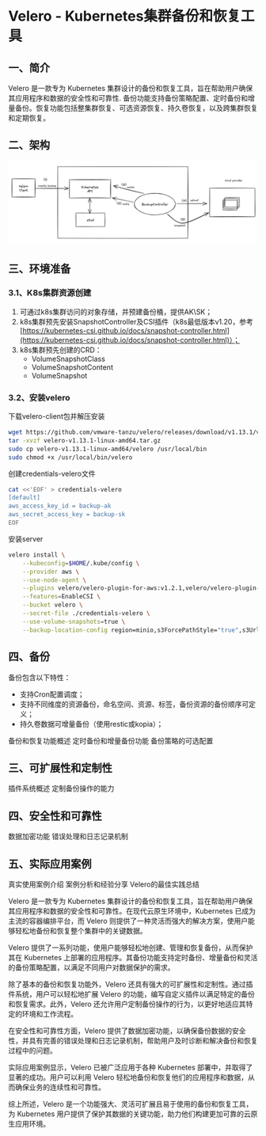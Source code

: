 # Velero - Kubernetes集群备份和恢复工具

## 一、简介
Velero 是一款专为 Kubernetes 集群设计的备份和恢复工具，旨在帮助用户确保其应用程序和数据的安全性和可靠性.
备份功能支持备份策略配置、定时备份和增量备份。恢复功能包括整集群恢复、可选资源恢复、持久卷恢复，以及跨集群恢复和定期恢复。

## 二、架构
![restore-workflow.png](workflow.png)  

## 三、环境准备

### 3.1、K8s集群资源创建
1. 可通过k8s集群访问的对象存储，并预建备份桶，提供AK\SK；
2. k8s集群预先安装SnapshotController及CSI插件（k8s最低版本v1.20，参考[https://kubernetes-csi.github.io/docs/snapshot-controller.html](https://kubernetes-csi.github.io/docs/snapshot-controller.html)）；
3. k8s集群预先创建的CRD：
    * VolumeSnapshotClass
    * VolumeSnapshotContent
    * VolumeSnapshot

### 3.2、安装velero
下载velero-client包并解压安装
```bash
wget https://github.com/vmware-tanzu/velero/releases/download/v1.13.1/velero-v1.13.1-linux-amd64.tar.gz
tar -xvzf velero-v1.13.1-linux-amd64.tar.gz
sudo cp velero-v1.13.1-linux-amd64/velero /usr/local/bin
sudo chmod +x /usr/local/bin/velero
```

创建credentials-velero文件
```bash
cat <<'EOF' > credentials-velero
[default]
aws_access_key_id = backup-ak
aws_secret_access_key = backup-sk
EOF
```

安装server
```bash
velero install \
	--kubeconfig=$HOME/.kube/config \
    --provider aws \
	--use-node-agent \
    --plugins velero/velero-plugin-for-aws:v1.2.1,velero/velero-plugin-for-csi:v0.7.0 \
    --features=EnableCSI \
    --bucket velero \
    --secret-file ./credentials-velero \
    --use-volume-snapshots=true \
    --backup-location-config region=minio,s3ForcePathStyle="true",s3Url=http://endpoint:9000
```

## 四、备份
备份包含以下特性：
* 支持Cron配置调度；
* 支持不同维度的资源备份，命名空间、资源、标签，备份资源的备份顺序可定义；
* 持久卷数据可增量备份（使用restic或kopia）；






备份和恢复功能概述
定时备份和增量备份功能
备份策略的可选配置

## 三、可扩展性和定制性
插件系统概述
定制备份操作的能力

## 四、安全性和可靠性
数据加密功能
错误处理和日志记录机制

## 五、实际应用案例
真实使用案例介绍
案例分析和经验分享
Velero的最佳实践总结



Velero 是一款专为 Kubernetes 集群设计的备份和恢复工具，旨在帮助用户确保其应用程序和数据的安全性和可靠性。在现代云原生环境中，Kubernetes 已成为主流的容器编排平台，而 Velero 则提供了一种灵活而强大的解决方案，使用户能够轻松地备份和恢复整个集群中的关键数据。

Velero 提供了一系列功能，使用户能够轻松地创建、管理和恢复备份，从而保护其在 Kubernetes 上部署的应用程序。其备份功能支持定时备份、增量备份和灵活的备份策略配置，以满足不同用户对数据保护的需求。

除了基本的备份和恢复功能外，Velero 还具有强大的可扩展性和定制性。通过插件系统，用户可以轻松地扩展 Velero 的功能，编写自定义插件以满足特定的备份和恢复需求。此外，Velero 还允许用户定制备份操作的行为，以更好地适应其特定的环境和工作流程。

在安全性和可靠性方面，Velero 提供了数据加密功能，以确保备份数据的安全性，并具有完善的错误处理和日志记录机制，帮助用户及时诊断和解决备份和恢复过程中的问题。

实际应用案例显示，Velero 已被广泛应用于各种 Kubernetes 部署中，并取得了显著的成功。用户可以利用 Velero 轻松地备份和恢复他们的应用程序和数据，从而确保业务的连续性和可靠性。

综上所述，Velero 是一个功能强大、灵活可扩展且易于使用的备份和恢复工具，为 Kubernetes 用户提供了保护其数据的关键功能，助力他们构建更加可靠的云原生应用环境。
